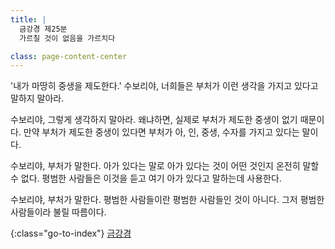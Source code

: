```yaml
---
title: |
  금강경 제25분
  가르칠 것이 없음을 가르치다

class: page-content-center
---
```


'내가 마땅히 중생을 제도한다.'
수보리야, 너희들은 부처가 이런 생각을 가지고 있다고 말하지 말아라.

수보리야, 그렇게 생각하지 말아라.
왜냐하면, 실제로 부처가 제도한 중생이 없기 때문이다.
만약 부처가 제도한 중생이 있다면
부처가 아, 인, 중생, 수자를 가지고 있다는 말이다.

수보리야, 부처가 말한다.
아가 있다는 말로 아가 있다는 것이 어떤 것인지 온전히 말할 수 없다.
평범한 사람들은 이것을 듣고 여기 아가 있다고 말하는데 사용한다.

수보리야, 부처가 말한다.
평범한 사람들이란 평범한 사람들인 것이 아니다.
그저 평범한 사람들이라 불릴 따름이다.

{:class="go-to-index"}
[금강경](index)